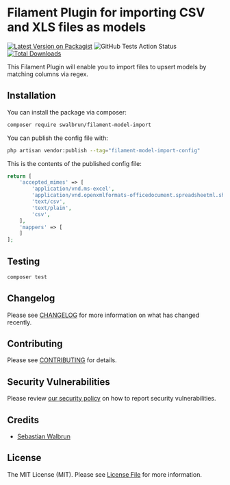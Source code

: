 # Filament Plugin for importing CSV and XLS files as models

[![Latest Version on Packagist](https://img.shields.io/packagist/v/swalbrun/filament-model-import.svg?style=flat-square)](https://packagist.org/packages/swalbrun/filament-model-import)
![GitHub Tests Action Status](https://img.shields.io/github/actions/workflow/status/swalbrun/filament-model-import/run-tests.yml?branch=main)
[![Total Downloads](https://img.shields.io/packagist/dt/swalbrun/filament-model-import.svg?style=flat-square)](https://packagist.org/packages/swalbrun/filament-model-import)

This Filament Plugin will enable you to import files to upsert models by matching columns via regex.

## Installation

You can install the package via composer:

```bash
composer require swalbrun/filament-model-import
```

You can publish the config file with:

```bash
php artisan vendor:publish --tag="filament-model-import-config"
```

This is the contents of the published config file:

```php
return [
    'accepted_mimes' => [
        'application/vnd.ms-excel',
        'application/vnd.openxmlformats-officedocument.spreadsheetml.sheet',
        'text/csv',
        'text/plain',
        'csv',
    ],
    'mappers' => [
    ]
];
```

## Testing

```bash
composer test
```

## Changelog

Please see [CHANGELOG](CHANGELOG.md) for more information on what has changed recently.

## Contributing

Please see [CONTRIBUTING](.github/CONTRIBUTING.md) for details.

## Security Vulnerabilities

Please review [our security policy](../../security/policy) on how to report security vulnerabilities.

## Credits

- [Sebastian Walbrun](https://github.com/sWalbrun)

## License

The MIT License (MIT). Please see [License File](LICENSE.md) for more information.
